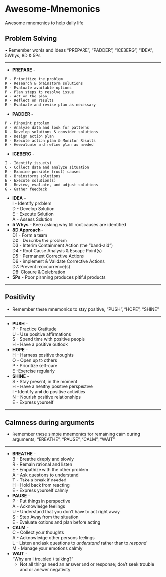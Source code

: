 # Awesome-Mnemonics
Awesome mnemonics to help daily life
## Problem Solving
• Remember words and ideas “PREPARE”, “PADDER”, “ICEBERG”, “IDEA”, 5Whys,  8D & 5Ps
- - - -
* **PREPARE** -  
```
P - Prioritize the problem  
R - Research & brainstorm solutions  
E - Evaluate available options  
P - Plan steps to resolve issue  
A - Act on the plan  
R - Reflect on results  
E - Evaluate and revise plan as necessary  
```
* **PADDER** -  
```
P - Pinpoint problem  
A - Analyze data and look for patterns  
D - Develop solutions & consider solutions   
D - Design action plan  
E - Execute action plan & Monitor Results  
R - Reevaluate and refine plan as needed  
```
 * **lCEBERG** -  
```
I - Identify issue(s)  
C - Collect data and analyze situation  
E - Examine possible (root) causes  
B - Brainstorms solutions  
E - Execute solution(s)  
R - Review, evaluate, and adjust solutions  
G - Gather feedback  
```
* **IDEA** -    
I - Identify problem  
D - Develop Solution  
E - Execute Solution   
A - Assess Solution  
* **5 Whys** - Keep asking why till root causes are identified
* **8D Approach** -  
D1 - Form a team  
D2 - Describe the problem  
D3 - Interim Containment Action (the “band-aid”)  
D4 - Root Cause Analysis & Escape Point(s)  
D5 - Permanent Corrective Actions  
D6 - implement & Validate Corrective Actions  
D7: Prevent reoccurrence(s)  
D8: Closure & Celebration  
* **5Ps** - Poor planning produces pitiful products  
- - - -
## Positivity
* Remember these mnemonics to stay positive, “PUSH”, “HOPE”, “SHINE”
- - - -
* **PUSH** -  
P - Practice Gratitude   
U -  Use positive affirmations  
S - Spend time with positive people  
H - Have a positive outlook  
* **HOPE** -  
H - Harness positive thoughts  
O - Open up to others   
P - Prioritize self-care  
E -Exercise regularly  
* **SHINE** -  
S - Stay present, in the moment  
H - Have a healthy positive perspective  
I - Identify and do positive activities   
N - Nourish positive relationships  
E - Express yourself  
- - - -
## Calmness during arguments
* Remember these simple mnemonics for remaining calm during arguments; “BREATHE”, “PAUSE”, “CALM”,  “WAIT”
- - - -
* **BREATHE** -  
B - Breathe deeply and slowly   
R - Remain rational and listen  
E - Empathize with the other problem  
A - Ask questions to understand  
T - Take a break if needed  
H - Hold back from reacting  
E - Express yourself calmly  
* **PAUSE** -  
P - Put things in perspective   
A - Acknowledge feelings  
U - Understand that you don’t have to act right away  
S - Step Away from the situation  
E - Evaluate options and plan before acting   
* **CALM** -  
C - Collect your thoughts  
A - Acknowledge other persons feelings  
L - Listen and ask questions to *understand*  rather than to *respond*  
M  - Manage your emotions calmly  
* **WAIT** -  
“Why am I troubled / talking?”  
	* Not all things need an answer and or response; don’t seek trouble and or answer negativity 


